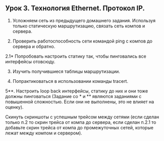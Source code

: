 ## Урок 3. Технология Ethernet. Протокол IP.

1. Усложняем сеть из предыдущего домашнего задания. Используя только статическую маршрутизацию, связать сеть компов и сервера.

2. Проверить работоспособность сети командой ping с компов до сервера и обратно.

2.1\* Попробовать настроить статику так, чтобы пинговались все интерфейсы отовсюду.

3. Изучить получившиеся таблицы маршрутизации.

4. Попрактиковаться в использовании команды tracert.

5**. Настроить loop back интерфейсы, статику до них и они тоже должны пинговаться
(Задание со \* и ** являются заданиями с повышенной сложностью. Если они не выполнены, это не влияет на оценку).

Скинуть скриншоты с успешным трейсом между сетями (если сделан только п.2 то скрин трейса от компа до сервера, если сделан п.2.1 то добавьте скрин трейса от компа до промежуточных сетей, которые лежат между компом и сервером).
